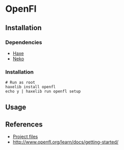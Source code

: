 # OpenFl

## Installation

### Dependencies

- [Haxe](../index.md)
- [Neko](../neko/index.md)

### Installation

```
# Run as root
haxelib install openfl
echo y | haxelib run openfl setup
```

## Usage

## References

- [Project files][openfl-project-files-xml]
- http://www.openfl.org/learn/docs/getting-started/


[openfl-project-files-xml]: http://www.openfl.org/learn/docs/command-line-tools/project-files/xml-format/index.md
